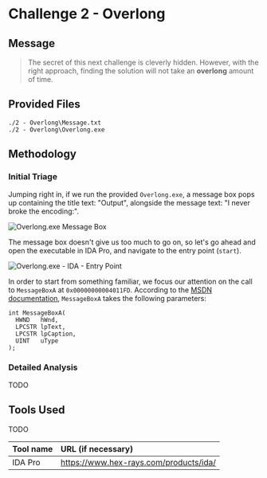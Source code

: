 # Challenge 2 - Overlong

## Message
> The secret of this next challenge is cleverly hidden. However, with the right approach, finding the solution will not take an <b>overlong</b> amount of time.


## Provided Files
```
./2 - Overlong\Message.txt
./2 - Overlong\Overlong.exe
```
## Methodology

### Initial Triage

Jumping right in, if we run the provided `Overlong.exe`, a message box pops up containing the title text: "Output", alongside the message text: 
"I never broke the encoding:".

![Overlong.exe Message Box](https://raw.githubusercontent.com/SecSuperN0va/CTF-Writeups/master/Flare-on/2019/01%20-%20Overlong/images/overlong_message_box.png)

The message box doesn't give us too much to go on, so let's go ahead and open the executable in IDA Pro, and navigate to the entry point (`start`).

![Overlong.exe - IDA - Entry Point](https://raw.githubusercontent.com/SecSuperN0va/CTF-Writeups/master/Flare-on/2019/01%20-%20Overlong/images/overlong_ida_start.png)

In order to start from something familiar, we focus our attention on the call to `MessageBoxA` at `0x00000000004011FD`. 
According to the [MSDN documentation](https://docs.microsoft.com/en-us/windows/win32/api/winuser/nf-winuser-messageboxa), `MessageBoxA` takes the following parameters:

```
int MessageBoxA(
  HWND   hWnd,
  LPCSTR lpText,
  LPCSTR lpCaption,
  UINT   uType
);
```



### Detailed Analysis
TODO
## Tools Used
TODO

Tool name|URL (if necessary)
:---|:---
IDA Pro | https://www.hex-rays.com/products/ida/